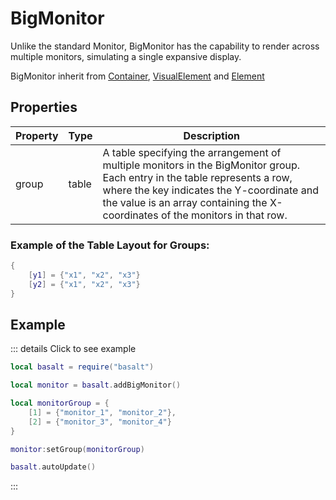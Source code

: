 # BigMonitor

Unlike the standard Monitor, BigMonitor has the capability to render across multiple monitors, simulating a single expansive display.

BigMonitor inherit from [Container](container), [VisualElement](visualelement) and [Element](element)

## Properties

|Property|Type|Description|
|---|---|---|
|group|table|A table specifying the arrangement of multiple monitors in the BigMonitor group. Each entry in the table represents a row, where the key indicates the Y-coordinate and the value is an array containing the X-coordinates of the monitors in that row.

### Example of the Table Layout for Groups:
```lua
{
    [y1] = {"x1", "x2", "x3"}
    [y2] = {"x1", "x2", "x3"}
}
```

## Example

::: details Click to see example
```lua
local basalt = require("basalt")

local monitor = basalt.addBigMonitor()

local monitorGroup = {
    [1] = {"monitor_1", "monitor_2"},
    [2] = {"monitor_3", "monitor_4"}
}

monitor:setGroup(monitorGroup)

basalt.autoUpdate()
```
:::